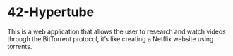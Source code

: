 # 42-Hypertube
This is a web application that allows the user to research and watch videos through the BitTorrent protocol, it’s like creating a Netflix website using torrents.
